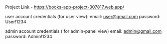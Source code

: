 Project Link - https://books-app-project-307817.web.app/

user account credentials (for user view):
email: user@gmail.com
password: User!1234

admin account credentials ( for admin-panel view)
email: admin@gmail.com
password: Admin!1234